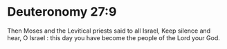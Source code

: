 # Deuteronomy 27:9

Then Moses and the Levitical priests said to all Israel, Keep silence and hear, O Israel : this day you have become the people of the Lord your God.
